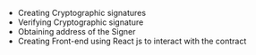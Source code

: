 - Creating Cryptographic signatures
- Verifying Cryptographic signature
- Obtaining address of the Signer
- Creating Front-end using React js to interact with the contract

